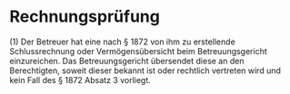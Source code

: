 # Rechnungsprüfung

(1) Der Betreuer hat eine nach § 1872 von ihm zu erstellende Schlussrechnung oder Vermögensübersicht beim Betreuungsgericht einzureichen. Das Betreuungsgericht übersendet diese an den Berechtigten, soweit dieser bekannt ist oder rechtlich vertreten wird und kein Fall des § 1872 Absatz 3 vorliegt.
